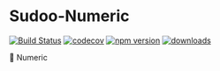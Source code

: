 # Sudoo-Numeric

[![Build Status](https://travis-ci.com/SudoDotDog/Sudoo-Numeric.svg?branch=master)](https://travis-ci.com/SudoDotDog/Sudoo-Numeric)
[![codecov](https://codecov.io/gh/SudoDotDog/Sudoo-Numeric/branch/master/graph/badge.svg)](https://codecov.io/gh/SudoDotDog/Sudoo-Numeric)
[![npm version](https://badge.fury.io/js/%40sudoo%2Fnumeric.svg)](https://www.npmjs.com/package/@sudoo/numeric)
[![downloads](https://img.shields.io/npm/dm/@sudoo/numeric.svg)](https://www.npmjs.com/package/@sudoo/numeric)

:1234: Numeric
